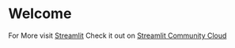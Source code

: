 # Welcome
For More visit 
[Streamlit](https://streamlit.io/)
Check it out on [Streamlit Community Cloud](https://st-hello-app.streamlit.app/)





